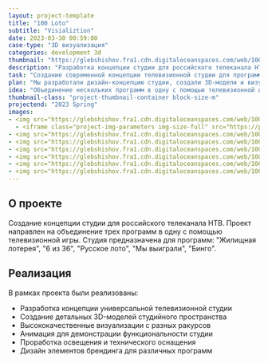 ```yaml
---
layout: project-template
title: "100 Loto"
subtitle: "Visializtion"
date: 2023-03-30 00:59:00
case-type: "3D визуализация"
categories: development 3d
thumbnail: "https://glebshishov.fra1.cdn.digitaloceanspaces.com/web/100-Loto/100-Loto-thumbnail.webp"
description: "Разработка концепции студии для российского телеканала НТВ, объединяющей несколько телевизионных лотерейных программ в одну."
task: "Создание современной концепции телевизионной студии для программ: 'Жилищная лотерея', '6 из 36', 'Русское лото', 'Мы выиграли', 'Бинго'."
plan: "Мы разработали дизайн-концепцию студии, создали 3D-модели и визуализации, а также подготовили анимации для презентации проекта."
idea: "Объединение нескольких программ в одну с помощью телевизионной игры, создание универсального пространства для различных лотерейных шоу."
thumbnail-class: "project-thumbnail-container block-size-m"
projectend: "2023 Spring"
images:
- <img src="https://glebshishov.fra1.cdn.digitaloceanspaces.com/web/100-Loto/100-loto-01.webp" class="project-img-parameters img-size-full" alt="100-loto-01">
  - <iframe class="project-img-parameters img-size-full" src="https://player.vimeo.com/video/1041372171?h=c2f77761a0&amp;badge=0&amp;autopause=0&amp&autoplay=1&loop=1;player_id=0&amp;app_id=58479" frameborder="0" allow="autoplay; fullscreen; picture-in-picture; clipboard-write" style="width:1400px%;max-height:800px;aspect-ratio:auto 16/9" title="vid-studio-Apartment"></iframe>
- <img src="https://glebshishov.fra1.cdn.digitaloceanspaces.com/web/100-Loto/100-loto-02.webp" class="project-img-parameters img-size-full" alt="100-loto-02">
- <img src="https://glebshishov.fra1.cdn.digitaloceanspaces.com/web/100-Loto/100-loto-03.webp" class="project-img-parameters img-size-full" alt="100-loto-03">
- <img src="https://glebshishov.fra1.cdn.digitaloceanspaces.com/web/100-Loto/100-loto-04.webp" class="project-img-parameters img-size-full" alt="100-loto-04">
- <img src="https://glebshishov.fra1.cdn.digitaloceanspaces.com/web/100-Loto/100-loto-05.webp" class="project-img-parameters img-size-full" alt="100-loto-05">
- <img src="https://glebshishov.fra1.cdn.digitaloceanspaces.com/web/100-Loto/100-loto-06.webp" class="project-img-parameters img-size-full" alt="100-loto-06">
- <img src="https://glebshishov.fra1.cdn.digitaloceanspaces.com/web/100-Loto/100-loto-07.webp" class="project-img-parameters img-size-full" alt="100-loto-07">
---
```


## О проекте

Создание концепции студии для российского телеканала НТВ. Проект направлен на объединение трех программ в одну с помощью телевизионной игры. Студия предназначена для программ: "Жилищная лотерея", "6 из 36", "Русское лото", "Мы выиграли", "Бинго".

## Реализация

В рамках проекта были реализованы:
- Разработка концепции универсальной телевизионной студии
- Создание детальных 3D-моделей студийного пространства
- Высококачественные визуализации с разных ракурсов
- Анимация для демонстрации функциональности студии
- Проработка освещения и технического оснащения
- Дизайн элементов брендинга для различных программ
